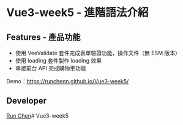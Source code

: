 # Vue3-week5 - 進階語法介紹

## Features - 產品功能

- 使用 VeeValidate 套件完成表單驗證功能，操作文件（無 ESM 版本）
- 使用 loading 套件製作 loading 效果
- 串接前台 API 完成購物車功能

Demo：https://runchenn.github.io/Vue3-week5/

## Developer

[Run Chen](https://github.com/RunChenn)# Vue3-week5
